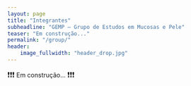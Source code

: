 ```yaml
---
layout: page
title: "Integrantes"
subheadline: "GEMP — Grupo de Estudos em Mucosas e Pele"
teaser: "Em construção..."
permalink: "/group/"
header:
    image_fullwidth: "header_drop.jpg"
---
```


<big>❗❗❗</big> Em construção... <big>❗❗❗</big>
